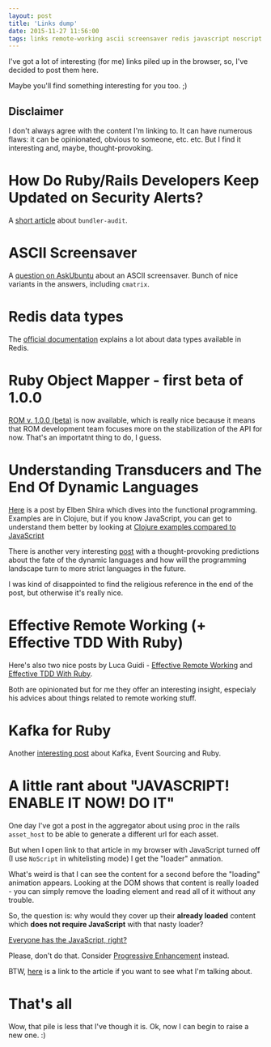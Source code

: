 ```yaml
---
layout: post
title: 'Links dump'
date: 2015-11-27 11:56:00
tags: links remote-working ascii screensaver redis javascript noscript ruby-object-mapper ruby rails progressive-enhancement everyone-has-js kafka event-sourcing clojure dynamic-languages static-languages
---
```


I've got a lot of interesting (for me) links piled up in the browser, so,
I've decided to post them here. 

Maybe you'll find something interesting for you too. ;)

## Disclaimer
I don't always agree with the content I'm linking to. 
It can have numerous flaws: it can be opinionated, obvious to someone, etc. etc. 
But I find it interesting and, maybe, thought-provoking.

# How Do Ruby/Rails Developers Keep Updated on Security Alerts?

A [short article](gavinmiller-security) about `bundler-audit`. 

# ASCII Screensaver

A [question on AskUbuntu](askubuntu-ascii-screensaver) about an ASCII screensaver.
Bunch of nice variants in the answers, including `cmatrix`.

# Redis data types

The [official documentation](redis-data-types) explains a lot about data types available in Redis.

# Ruby Object Mapper - first beta of 1.0.0

[ROM v. 1.0.0 (beta)](rom-1-0-0-beta) is now available, which is really nice because it means that ROM development team focuses more on the stabilization of the API for now. That's an importatnt thing to do, I guess.

# Understanding Transducers and The End Of Dynamic Languages

[Here](understanding-transducers) is a post by Elben Shira which dives into the
functional programming. Examples are in Clojure, but if you know JavaScript, you 
can get to understand them better by looking at 
[Clojure examples compared to JavaScript](clojure-compared-to-js)

There is another very interesting [post](the-end-of-dynamic-languages) with
a thought-provoking predictions about the fate of the dynamic languages and
how will the programming landscape turn to more strict languages in the
future.

I was kind of disappointed to find the religious reference
in the end of the post, but otherwise it's really nice.

# Effective Remote Working (+ Effective TDD With Ruby)

Here's also two nice posts by Luca Guidi - [Effective Remote Working](lucaguidi-effective-remote-working) and [Effective TDD With Ruby](lucaguidi-effective-tdd-with-ruby).

Both are opinionated but for me they offer an interesting insight, especialy his advices about things related to remote working stuff.

# Kafka for Ruby
Another [interesting post](kafka-for-ruby) about Kafka, Event Sourcing and Ruby.

# A little rant about "JAVASCRIPT! ENABLE IT NOW! DO IT"

One day I've got a post in the aggregator about using proc in the rails `asset_host` 
to be able to generate a different url for each asset. 

But when I open link to that article in my browser with JavaScript turned off 
(I use `NoScript` in whitelisting mode) I get the "loader" anmation.

What's weird is that I can see the content for a second before the "loading" 
animation appears. Looking at the DOM shows that content is really loaded - you 
can simply remove the loading element and read all of it without any trouble.

So, the question is: why would they cover up their __already loaded__ content which 
__does not require JavaScript__ with that nasty loader?

[Everyone has the JavaScript, right?](everyone-has-js)

Please, don't do that. 
Consider [Progressive Enhancement](progressive-enhancement) instead.

BTW, [here](cookieshq-demands-the-javascript) is a link to the article if you want 
to see what I'm talking about.

# That's all

Wow, that pile is less that I've though it is. 
Ok, now I can begin to raise a new one. :)

[gavinmiller-security]: http://gavinmiller.io/2015/staying-up-to-date-with-security-alerts/
[askubuntu-ascii-screensaver]: http://askubuntu.com/questions/699579/ascii-screensaver-for-the-command-line-or-a-tui
[redis-data-types]: http://redis.io/topics/data-types
[rom-1-0-0-beta]: http://rom-rb.org/blog/2015/11/24/first-beta-of-rom-1-0-0-has-been-released/
[lucaguidi-effective-remote-working]: http://lucaguidi.com/2015/10/13/effective-remote-working.html
[lucaguidi-effective-tdd-with-ruby]: http://lucaguidi.com/2015/10/20/effective-tdd-with-ruby-time-and-flow.html
[cookieshq-demands-the-javascript]: http://cookieshq.co.uk/posts/rails-tips-asset-host-proc/
[everyone-has-js]: http://kryogenix.org/code/browser/everyonehasjs.html
[progressitve-enhancement]: https://jakearchibald.com/2013/progressive-enhancement-still-important/
[kafka-for-ruby]: http://teamcoding.com/blog/2015/10/05/kafka/
[understanding-transducers]: http://elbenshira.com/blog/understanding-transducers/
[the-end-of-dynamic-languages]: http://elbenshira.com/blog/the-end-of-dynamic-languages/
[clojure-compared-to-js]: http://elbenshira.com/p/clojure-primer-js/
